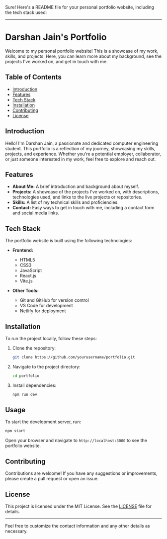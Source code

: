 Sure! Here's a README file for your personal portfolio website, including the tech stack used:

---

# Darshan Jain's Portfolio

Welcome to my personal portfolio website! This is a showcase of my work, skills, and projects. Here, you can learn more about my background, see the projects I've worked on, and get in touch with me.

## Table of Contents

- [Introduction](#introduction)
- [Features](#features)
- [Tech Stack](#tech-stack)
- [Installation](#installation)
- [Contributing](#contributing)
- [License](#license)

## Introduction

Hello! I'm Darshan Jain, a passionate and dedicated computer engineering student. This portfolio is a reflection of my journey, showcasing my skills, projects, and experience. Whether you're a potential employer, collaborator, or just someone interested in my work, feel free to explore and reach out.

## Features

- **About Me:** A brief introduction and background about myself.
- **Projects:** A showcase of the projects I've worked on, with descriptions, technologies used, and links to the live projects or repositories.
- **Skills:** A list of my technical skills and proficiencies.
- **Contact:** Easy ways to get in touch with me, including a contact form and social media links.

## Tech Stack

The portfolio website is built using the following technologies:

- **Frontend:**
  - HTML5
  - CSS3
  - JavaScript
  - React.js
  - Vite.js



- **Other Tools:**
  - Git and GitHub for version control
  - VS Code for development
  - Netlify for deployment

## Installation

To run the project locally, follow these steps:

1. Clone the repository:
    ```bash
    git clone https://github.com/yourusername/portfolio.git
    ```

2. Navigate to the project directory:
    ```bash
    cd portfolio
    ```

3. Install dependencies:
    ```bash
    npm run dev
    ```

## Usage

To start the development server, run:

```bash
npm start
```

Open your browser and navigate to `http://localhost:3000` to see the portfolio website.



## Contributing

Contributions are welcome! If you have any suggestions or improvements, please create a pull request or open an issue.

## License

This project is licensed under the MIT License. See the [LICENSE](LICENSE) file for details.

---

Feel free to customize the contact information and any other details as necessary.
